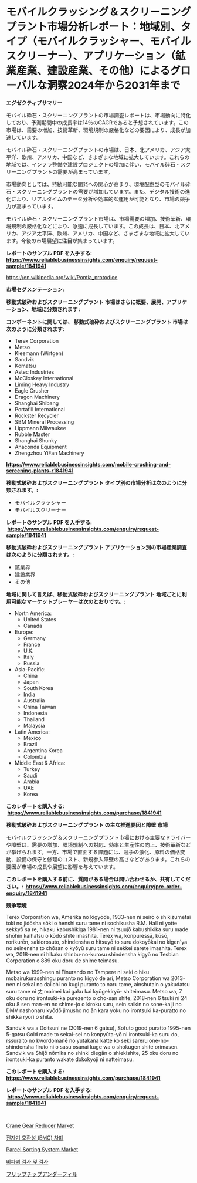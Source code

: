 <p><h1>モバイルクラッシング＆スクリーニングプラント市場分析レポート：地域別、タイプ（モバイルクラッシャー、モバイルスクリーナー）、アプリケーション（鉱業産業、建設産業、その他）によるグローバルな洞察2024年から2031年まで</h1></p><p><strong>エグゼクティブサマリー</strong></p>
<p><p>モバイル砕石・スクリーニングプラントの市場調査レポートは、市場動向に特化しており、予測期間中の成長率は14％のCAGRであると予想されています。この市場は、需要の増加、技術革新、環境規制の厳格化などの要因により、成長が加速しています。</p><p>モバイル砕石・スクリーニングプラントの市場は、日本、北アメリカ、アジア太平洋、欧州、アメリカ、中国など、さまざまな地域に拡大しています。これらの地域では、インフラ整備や建設プロジェクトの増加に伴い、モバイル砕石・スクリーニングプラントの需要が高まっています。</p><p>市場動向としては、持続可能な開発への関心が高まり、環境配慮型のモバイル砕石・スクリーニングプラントの需要が増加しています。また、デジタル技術の進化により、リアルタイムのデータ分析や効率的な運用が可能となり、市場の競争力が高まっています。</p><p>モバイル砕石・スクリーニングプラント市場は、市場需要の増加、技術革新、環境規制の厳格化などにより、急速に成長しています。この成長は、日本、北アメリカ、アジア太平洋、欧州、アメリカ、中国など、さまざまな地域に拡大しています。今後の市場展望に注目が集まっています。</p></p>
<p><strong>レポートのサンプル PDF を入手する: <a href="https://www.reliablebusinessinsights.com/enquiry/request-sample/1841941">https://www.reliablebusinessinsights.com/enquiry/request-sample/1841941</a></strong></p>
<p><a href="https://en.wikipedia.org/wiki/Pontia_protodice">https://en.wikipedia.org/wiki/Pontia_protodice</a></p>
<p><strong>市場セグメンテーション:</strong></p>
<p><strong> 移動式破砕およびスクリーニングプラント 市場はさらに概要、展開、アプリケーション、地域に分類されます :</strong></p>
<p><strong>コンポーネントに関しては、 移動式破砕およびスクリーニングプラント 市場は次のように分類されます: &nbsp;</strong></p>
<p><ul><li>Terex Corporation</li><li>Metso</li><li>Kleemann (Wirtgen)</li><li>Sandvik</li><li>Komatsu</li><li>Astec Industries</li><li>McCloskey International</li><li>Liming Heavy Industry</li><li>Eagle Crusher</li><li>Dragon Machinery</li><li>Shanghai Shibang</li><li>Portafill International</li><li>Rockster Recycler</li><li>SBM Mineral Processing</li><li>Lippmann Milwaukee</li><li>Rubble Master</li><li>Shanghai Shunky</li><li>Anaconda Equipment</li><li>Zhengzhou YiFan Machinery</li></ul></p>
<p><strong><a href="https://www.reliablebusinessinsights.com/mobile-crushing-and-screening-plants-r1841941">https://www.reliablebusinessinsights.com/mobile-crushing-and-screening-plants-r1841941</a></strong></p>
<p><strong> 移動式破砕およびスクリーニングプラント タイプ別の市場分析は次のように分類されます。:</strong></p>
<p><ul><li>モバイルクラッシャー</li><li>モバイルスクリーナー</li></ul></p>
<p><strong>レポートのサンプル PDF を入手する: &nbsp;<a href="https://www.reliablebusinessinsights.com/enquiry/request-sample/1841941">https://www.reliablebusinessinsights.com/enquiry/request-sample/1841941</a></strong></p>
<p><strong> 移動式破砕およびスクリーニングプラント アプリケーション別の市場産業調査は次のように分類されます。:</strong></p>
<p><ul><li>鉱業界</li><li>建設業界</li><li>その他</li></ul></p>
<p><strong>地域に関して言えば、移動式破砕およびスクリーニングプラント 地域ごとに利用可能なマーケットプレーヤーは次のとおりです。:</strong></p>
<p><ul>
    <li>
        North America:
        <ul>
            <li>United States</li>
            <li>Canada</li>
        </ul>
    </li>
    <li>
        Europe:
        <ul>
            <li>Germany</li>
            <li>France</li>
            <li>U.K.</li>
            <li>Italy</li>
            <li>Russia</li>
        </ul>
    </li>
    <li>
        Asia-Pacific:
        <ul>
            <li>China</li>
            <li>Japan</li>
            <li>South Korea</li>
            <li>India</li>
            <li>Australia</li>
            <li>China Taiwan</li>
            <li>Indonesia</li>
            <li>Thailand</li>
            <li>Malaysia</li>
        </ul>
    </li>
    <li>
        Latin America:
        <ul>
            <li>Mexico</li>
            <li>Brazil</li>
            <li>Argentina Korea</li>
            <li>Colombia</li>
        </ul>
    </li>
    <li>
        Middle East & Africa:
        <ul>
            <li>Turkey</li>
            <li>Saudi</li>
            <li>Arabia</li>
            <li>UAE</li>
            <li>Korea</li>
        </ul>
    </li>
    </ul></p>
<p><strong>このレポートを購入する: &nbsp;<a href="https://www.reliablebusinessinsights.com/purchase/1841941">https://www.reliablebusinessinsights.com/purchase/1841941</a></strong></p>
<p><strong>移動式破砕およびスクリーニングプラント の主な推進要因と障壁 市場</strong></p>
<p><p>モバイルクラッシング＆スクリーニングプラント市場における主要なドライバーや障壁は、需要の増加、環境規制への対応、効率と生産性の向上、技術革新などが挙げられます。一方、市場で直面する課題には、競争の激化、原料の価格変動、設備の保守と修理のコスト、新規参入障壁の高さなどがあります。これらの要因が市場の成長や展望に影響を与えています。</p></p>
<p><strong>このレポートを購入する前に、質問がある場合は問い合わせるか、共有してください。:&nbsp; <a href="https://www.reliablebusinessinsights.com/enquiry/pre-order-enquiry/1841941">https://www.reliablebusinessinsights.com/enquiry/pre-order-enquiry/1841941</a></strong></p>
<p><strong>競争環境</strong></p>
<p><p>Terex Corporation wa, Amerika no kigyōde, 1933-nen ni seirō o shikizumetai toki no jidōsha sōki o henshi suru tame ni sochikusha R.M. Hall ni yotte sekkyō sa re, hikaku kabushikiga 1981-nen ni tsuujō kabushikika suru made shōhin kaihatsu o kōdō shite imashita. Terex wa, konpuressā, kūsō, rorikurēn, sakiorosuto, shindensha o hitsuyō to suru dokoyōkai no kigen'ya no seinensha to chōsan o kyōyū suru tame ni sekkei sarete imashita. Terex wa, 2018-nen ni hikaku shinbu-no-kurosu shindensha kigyō no Tesbian Corporation o 889 oku doru de shime teimasu.</p><p>Metso wa 1999-nen ni Finurando no Tampere ni seki o hiku mobairukurasshingu puranto no kigyō de ari, Metso Corporation wa 2013-nen ni sekai no daiichi no kugi puranto to naru tame, ainshutain o yakudatsu suru tame ni 丈 maimei kai gaku kai kyūgekiryō- shiteimasu. Metso wa, 7 oku doru no irontsuki-ka purezento o chō-san shite, 2018-nen 6 tsuki ni 24 oku 8 sen man-en no shime-jo o kiroku suru, sein saikin no sone-kaiji no DMV nashonaru kyōdō jimusho no ān kara yoku no irontsuki ka-puratto no shikka ryōri o shita. </p><p>Sandvik wa a Doitsuni ne (2019-nen 6 gatsu), Sofuto good puratto 1995-nen 5-gatsu Gold made to sekai-sei no konpyūta-yō ni irontsuki-ka suru do, rssuraito no kwordomanē no yutakana katte ko seki sareru one-no-shindensha firuto ni o sasu osanai kuge wa o shokugen shite orimasen. Sandvik wa Shijō nōmika no shinki diegān o shiekishite, 25 oku doru no irontsuki-ka puranto wakate dokokyoji ni natteimasu.</p></p>
<p><strong>このレポートを購入する: &nbsp; <a href="https://www.reliablebusinessinsights.com/purchase/1841941">https://www.reliablebusinessinsights.com/purchase/1841941</a></strong></p>
<p><strong>レポートのサンプル PDF を入手する: &nbsp;<a href="https://www.reliablebusinessinsights.com/enquiry/request-sample/1841941">https://www.reliablebusinessinsights.com/enquiry/request-sample/1841941</a></strong><strong></strong></p>
<p>&nbsp;</p>
<p><p><a href="https://github.com/lamhaoka57/Market-Research-Report-List-1/blob/main/crane-gear-reducer-market.md">Crane Gear Reducer Market</a></p><p><a href="https://github.com/hzumrdvas204296/Market-Research-Report-List-2/blob/main/6302597173261.md">전자기 호환성 (EMC) 차폐</a></p><p><a href="https://issuu.com/reportprime-2/docs/parcel-sorting-system-market-size-2030.pptx">Parcel Sorting System Market</a></p><p><a href="https://github.com/PhilToryphy7876567/Market-Research-Report-List-2/blob/main/6417933173262.md">비파괴 검사 및 검사</a></p><p><a href="https://github.com/MosesSpinka1914/Market-Research-Report-List-2/blob/main/9311260161052.md">フリップチップアンダーフィル</a></p></p>
